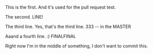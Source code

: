 This is the first. And it's used for the pull request test.


The second. LINE!


The third line. Yes, that's the third line. 333 -- in the MASTER

Aaand a fourth line. :)
FINALFINAL

Right now I'm in the middle of something, I don't want to commit this.